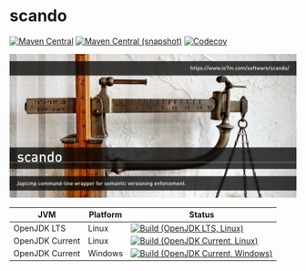 scando
===

[![Maven Central](https://img.shields.io/maven-central/v/com.io7m.scando/com.io7m.scando.svg?style=flat-square)](http://search.maven.org/#search%7Cga%7C1%7Cg%3A%22com.io7m.scando%22)
[![Maven Central (snapshot)](https://img.shields.io/nexus/s/https/oss.sonatype.org/com.io7m.scando/com.io7m.scando.svg?style=flat-square)](https://oss.sonatype.org/content/repositories/snapshots/com/io7m/scando/)
[![Codecov](https://img.shields.io/codecov/c/github/io7m/scando.svg?style=flat-square)](https://codecov.io/gh/io7m/scando)

![scando](./src/site/resources/scando.jpg?raw=true)

| JVM             | Platform | Status |
|-----------------|----------|--------|
| OpenJDK LTS     | Linux    | [![Build (OpenJDK LTS, Linux)](https://img.shields.io/github/workflow/status/io7m/scando/main-openjdk_lts-linux)](https://github.com/io7m/scando/actions?query=workflow%3Amain-openjdk_lts-linux) |
| OpenJDK Current | Linux    | [![Build (OpenJDK Current, Linux)](https://img.shields.io/github/workflow/status/io7m/scando/main-openjdk_current-linux)](https://github.com/io7m/scando/actions?query=workflow%3Amain-openjdk_current-linux)
| OpenJDK Current | Windows  | [![Build (OpenJDK Current, Windows)](https://img.shields.io/github/workflow/status/io7m/scando/main-openjdk_current-windows)](https://github.com/io7m/scando/actions?query=workflow%3Amain-openjdk_current-windows)

